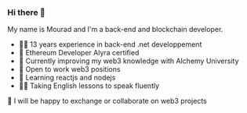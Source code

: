 ### Hi there 👋

My name is Mourad and I'm a back-end and blockchain developer.

- 👨‍💻 13 years experience in back-end .net developpement
- 💼 Ethereum Developer Alyra certified
- 📕 Currently improving my web3 knowledge with Alchemy University
- 🔭 Open to work web3 positions
- 🌱 Learning reactjs and nodejs
- 👨‍💻 Taking English lessons to speak fluently

👯 I will be happy to exchange or collaborate on web3 projects

<!--
**Raddmou/Raddmou** is a ✨ _special_ ✨ repository because its `README.md` (this file) appears on your GitHub profile.

Here are some ideas to get you started:

- 🔭 I’m currently working on ...
- 🌱 I’m currently learning ...
- 👯 I’m looking to collaborate on ...
- 🤔 I’m looking for help with ...
- 💬 Ask me about ...
- 📫 How to reach me: ...
- 😄 Pronouns: ...
- ⚡ Fun fact: ...
-->
